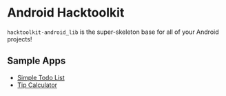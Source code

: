 Android Hacktoolkit
===================

`hacktoolkit-android_lib` is the super-skeleton base for all of your Android projects!

## Sample Apps

* [Simple Todo List](https://github.com/hacktoolkit/htk-android-SimpleTodo)
* [Tip Calculator](https://github.com/hacktoolkit/htk-android-TipCalculator)
